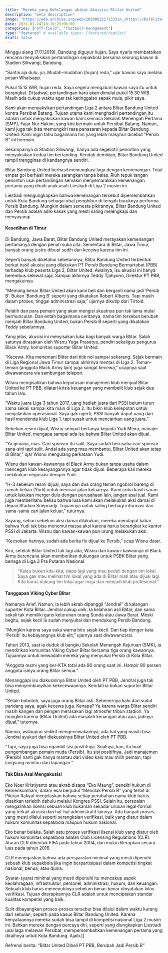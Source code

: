 ```yaml
---
title: "Mereka yang Kehilangan akibat Akuisisi Blitar United"
description: "meta description"
image: "https://web.archive.org/web/20200622171333im_/https://balbliter.id/wp-content/uploads/2019/07/blackarmy.jpg"
date: 2021-01-24T18:19:25+06:00
categories: ["off-field", "football-management"]
type: "featured" # available types: [featured/regular]
draft: false
---
```


Minggu siang (7/7/2019), Bandung diguyur hujan. Saya nyaris membatalkan rencana menyaksikan pertandingan sepakbola bersama seorang kawan di Stadion Siliwangi, Bandung.

“Santai aja dulu, ya. Mudah-mudahan (hujan) reda,” ujar kawan saya melalui pesan Whatsapp.

Pukul 15.15 WIB, hujan reda. Saya segera mengabari kawan saya itu untuk berangkat. Di jadwal, pertandingan baru akan dimulai pukul 15.30 WIB. Masih ada cukup waktu agar tak ketinggalan sepak mula, pikir saya.

Kami akan menyaksikan pertandingan Liga 2 antara Blitar Bandung United kontra Persibat Batang. Tujuan utama kami menghadiri pertandingan itu adalah untuk menyaksikan kawan kami semasa Sekolah Menengah Pertama (SMP), Fajar Nur Hakim, yang kini bermain untuk Persibat Batang. Namun, kami juga tak bisa memungkiri rasa penasaran kepada Blitar Bandung United. Kami ingin tahu bagaimana tim yang lebih masyhur disebut “Persib B” ini bermain.

Sesampainya di Stadion Siliwangi, hanya ada segelintir penonton yang menyaksikan kedua tim bertanding. Kendati demikian, Blitar Bandung United tampil trengginas di kandangnya sendiri.

Blitar Bandung United berhasil memungkasi laga dengan kemenangan. Total empat gol berhasil mereka sarangkan tanpa balas. Riuh tepuk tangan penonton usai pertandingan semakin menyemarakkan kemenangan pertama yang diraih anak asuh Liestiadi di Liga 2 musim ini.

Liestiadi mengungkapkan bahwa kemenangan tersebut dipersembahkan untuk Kota Bandung sebagai obat penghibur di tengah buruknya performa Persib Bandung. Mungkin dalam semesta pikirannya, Blitar Bandung United dan Persib adalah adik-kakak yang mesti saling melengkapi dan menyayangi.

#### Kesedihan di Timur
Di Bandung, Jawa Barat, Blitar Bandung United merayakan kemenangan pertamanya dengan penuh suka cita. Sementara di Blitar, Jawa Timur, banyak orang justru dibuat sedih dan kecewa karena tim ini.

Seperti banyak diketahui sebelumnya, Blitar Bandung United terbentuk berkat hasil akusisi yang dilakukan PT Persib Bandung Bermartabat (PBB) terhadap klub peserta Liga 2, Blitar United. Awalnya, isu akusisi ini hanya berembus selewat saja. Sampai akhirnya Teddy Tjahyono, Direktur PT PBB, mengakuinya.

“Memang benar Blitar United akan kami beli dan berganti nama jadi ‘Persib B’. Bukan ‘Bandung B’ seperti yang dikatakan Robert Alberts. Tapi masih dalam proses, tinggal administrasi saja,” ujarnya dikutip dari Tirtoid.

Pelatih dan para pemain yang akan mengisi skuatnya pun tak lama mulai bermunculan. Dan entah bagaimana ceritanya, nama tim tersebut berubah menjadi Blitar Bandung United, bukan Persib B seperti yang dikatakan Teddy sebelumnya.

Yang jelas, akusisi ini menyisakan luka bagi banyak warga Blitar. Salah satunya dirasakan oleh Wisnu Yoga Prasetya, pendiri sekaligus pengurus Black Army, komunitas suporter Blitar United.

“Kecewa. Kita menemani Blitar dari titik nol sampai sekarang. Sejak bermain di Liga Regional Jawa Timur sampai akhirnya mentas di Liga 2. Teman-teman (anggota Black Army lain) juga sangat kecewa,” ucapnya saat diwawancara via sambungan telepon.

Wisnu mengisahkan bahwa keputusan manajemen klub menjual Blitar United ke PT PBB, dilatari krisis keuangan yang membelit klub sejak dua tahun lalu.

“Waktu juara Liga 3 tahun 2017, uang hadiah juara dari PSSI belum turun sama sekali sampai kita main di Liga 2. Itu bikin klub kerepotan untuk menjalankan operasional. Saya gak ngerti, PSSI banyak dapat uang dari hasil mendenda klub Liga 1, tapi susah untuk mencairkan uang juara.”

Sebelum resmi dijual, Wisnu sempat bertanya kepada Yudi Meira, manajer Blitar United, mengapa sampai ada isu bahwa Blitar United akan dijual.

“Ya gimana, mas. Cari sponsor itu sulit. Saya sudah berusaha cari sponsor sana-sini tapi sulit. Andai ada yang mau membantu, Blitar United akan tetap di Blitar,” ujar Wisnu mengulang perkataan Yudi.

Wisnu dan kawan-kawannya di Black Army bukan tanpa usaha dalam mencegah klub kesayangannya agar tidak dijual. Beberapa kali mereka melakukan negosiasi dengan Yudi.

“H-3 sebelum resmi dijual, saya dan dua orang teman ngobrol bareng di rumah beliau (Yudi) untuk mencari jalan keluarnya. Kami coba kasih saran untuk lakukan merger dulu dengan perusahaan lain, jangan asal jual. Kami juga memberitahu beliau bahwa lusa kami akan melakukan aksi damai di depan Stadion Soepriadji. Tujuannya untuk saling berbagi informasi dan sama-sama cari jalan keluar,” tuturnya.

Sayang, sehari sebelum aksi damai dilakukan, mereka mendapat kabar bahwa Yudi tak bisa menemui massa aksi karena harus berangkat ke kantor PSSI di Jakarta. Wisnu dan kawan-kawan pun urung melakukan aksi.

“Keesokan harinya, sudah ada berita fix dijual ke Persib,” ucap Wisnu datar.

Kini, setelah Blitar United tak lagi ada, Wisnu dan kawan-kawannya di Black Army berencana akan memberikan dukungan untuk PSBK Blitar yang berlaga di Liga 3 Pra Putaran Nasional.

> “Kalau bukan kita-kita, siapa lagi yang mau peduli dengan tim lokal. Saya gak mau melihat tim lokal yang ada di Blitar mati atau dijual lagi. Kita harus dukung tim lokal agar maju dan menjadi klub profesional.”

#### Tanggapan Viking Cyber Blitar
Namanya Arief. Namun, ia lebih akrab dipanggil “Jendral” di kalangan suporter Kota Blitar. Jendral cukup unik. Ia kelahiran asli Blitar, dan sama sekali tak memiliki garis keturunan orang Sunda atau Jawa Barat. Meski begitu, sejak kecil ia sudah menyukai dan mendukung Persib Bandung.

“Mungkin karena saya suka warna biru sejak kecil. Dan tiap denger kata ‘Persib’ itu kebayangnya klub elit,” ujarnya saat diwawancarai.

Tahun 2013, saat ia duduk di bangku Sekolah Menengah Kejuruan (SMK), ia mendirikan komunitas Viking Cyber Blitar bersama tiga orang kawannya. Tujuannya untuk mewadahi mereka yang menyukai Persib di Kota Blitar.

“Anggota resmi yang ber-KTA total ada 90 orang saat ini. Hampir 90 persen anggota isinya orang Blitar semua.”

Menanggapi isu diakusisinya Blitar United oleh PT PBB, Jendral juga tak bisa menyembunyikan kekecewaannya. Kendati ia bukan suporter Blitar United.

“Selain bobotoh, saya juga orang Blitar asli. Sebenernya kalo dari sudut pandang saya, agak kecewa juga. Kenapa? Ya karena warga Blitar sendiri masih kangen dan pengen merasakan lagi atmosfer tribun stadion. Ya mungkin karena (Blitar United) ada masalah keuangan atau apa, jadinya dijual,” tuturnya.

Namun, walaupun sedikit mengecewakannya, ada hal yang masih bisa Jendral syukuri dari diakusisinya Blitar United oleh PT PBB.

“Tapi, saya juga bisa ngambil sisi positifnya. Soalnya, kan, itu buat pengembangan pemain muda (Persib). Itu sisi positifnya. Jadi manajemen  (Persib) nanti gak hanya mantau dari video kalo mau milih pemain, tapi langsung mantau dari lapangan.”

#### Tak Bisa Asal Mengakusisi
Eko Noer Kristiyanto atau akrab disapa “Eko Maung”, peneliti hukum di Kemenkumham, dalam esai berjudul “Menolak Persib B” yang terbit di Pikiran Rakyat menjelaskan bahwa setiap perubahan nama klub harus disahkan terlebih dahulu melalui Kongres PSSI. Selain itu, persoalan mengalihkan lisensi sebuah klub bukanlah sekadar urusan legal-formal yang terkait akusisi dan hal-hal administratif lainnya. Ada banyak proses yang mesti dilalui seperti serangkaian verifikasi, baik yang diatur dalam hukum komunitas sepakbola maupun hukum nasional.

Eko benar belaka. Salah satu proses verifikasi lisensi klub yang diatur oleh hukum komunitas sepakbola adalah Club Licensing  Regulations (CLR). Aturan CLR dibentuk FIFA pada tahun 2004, dan mulai diterapkan secara luas pada tahun 2016.

CLR menegaskan bahwa ada persyaratan minimal yang mesti dipenuhi sebuah klub sepakbola jika ingin berpartisipasi dalam kompetisi tingkat nasional, benua, atau dunia.

Syarat-syarat minimal yang mesti dipenuhi itu mencakup aspek keolahragaan, infrastruktur, personel, administrasi, hukum, dan keuangan. Sebuah klub harus memenuhinya sebelum benar-benar dinyatakan lolos verifikasi. Tujuan diterapkannya CLR adalah untuk menciptakan standar kualitas kompetisi yang baik.

Sulit dibayangkan proses-proses tersebut bisa dilalui dalam waktu kurang dari sebulan, seperti pada kasus Blitar Bandung United. Karena kenyataannya mereka sudah bisa tampil di kompetisi nasional Liga 2 musim ini.  Bahkan mereka dengan percaya diri, seperti yang diungkapkan Liestiadi usai laga melawan Persibat, mempersembahkan kemenangan pertama yang diraihnya untuk Kota Bandung. Ajaib.[]

Refrensi berita:
“Blitar United Dibeli PT PBB, Berubah Jadi Persib B”